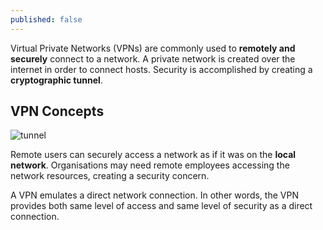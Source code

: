 ```yaml
---
published: false
---
```


Virtual Private Networks (VPNs) are commonly used to **remotely and securely** connect to a network. A private network is created over the internet in order to connect hosts. Security is accomplished by creating a **cryptographic tunnel**. 

## VPN Concepts

![tunnel](https://imgur.com/bc9aXm0.png)

Remote users can securely access a network as if it was on the **local network**. Organisations may need remote employees accessing the network resources, creating a security concern.

A VPN emulates a direct network connection. In other words, the VPN provides both same level of access and same level of security as a direct connection. 